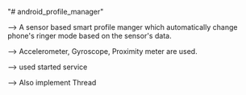 "# android_profile_manager" 



--> A sensor based smart profile manger which automatically change phone's ringer mode based on the sensor's data.

--> Accelerometer, Gyroscope, Proximity meter are used.

--> used started service 

--> Also implement Thread

